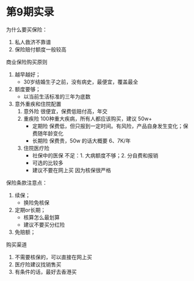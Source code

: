 第9期实录
========

为什么要买保险：

1. 私人救济不靠谱
2. 保险赔付额度一般较高

商业保险购买原则

1. 越早越好；
    * 30岁结婚生子之前，没有病史，最便宜，覆盖最全
2. 额度要够；
    * 以当前生活标准的三年为底数
3. 意外重疾和住院配置
    1. 意外险 很便宜，保费低赔付高，年交
    2. 重疾险 100种重大疾病，所有人都应该购买，建议 50w+
        * 定期险 保费低，但只报到一定时间。有风险，产品自身发生变化；保费随年龄变化
        * 长期险 保费贵，50w 的话大概要 6、7K/年
    3. 住院医疗险
        * 社保中的医保 不足：1. 大病额度不够；2. 分自费和报销
        * 可选的比较多
        * 建议不要在网上买 因为核保很严格

保险条款注意点：

1. 续保；
    * 换险免核保
2. 定期or长期；
    * 核算怎么最划算
    * 建议不要买分红险
3. 免赔额；

购买渠道

1. 不需要核保的，可以直接在网上买
2. 医疗险建议找销售买
3. 有条件的话，最好去香港买